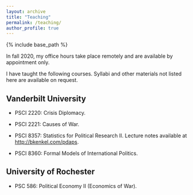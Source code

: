 ```yaml
---
layout: archive
title: "Teaching"
permalink: /teaching/
author_profile: true
---
```


{% include base_path %}

In fall 2020, my office hours take place remotely and are available by appointment only.

I have taught the following courses.  Syllabi and other materials not listed here are available on request.

## Vanderbilt University

*   PSCI 2220: Crisis Diplomacy.

*   PSCI 2221: Causes of War.

*   PSCI 8357: Statistics for Political Research II. Lecture notes available at <http://bkenkel.com/pdaps>.
    
*   PSCI 8360: Formal Models of International Politics.

## University of Rochester

*   PSC 586: Political Economy II (Economics of War).
